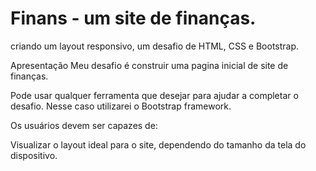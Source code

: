 # Finans - um site de finanças.
criando um layout responsivo, um desafio de HTML, CSS e Bootstrap.

Apresentação
Meu desafio é construir uma pagina inicial de site de finanças. 

Pode usar qualquer ferramenta que desejar para ajudar a completar o desafio. Nesse caso utilizarei o Bootstrap framework.

Os usuários devem ser capazes de:

Visualizar o layout ideal para o site, dependendo do tamanho da tela do dispositivo.
